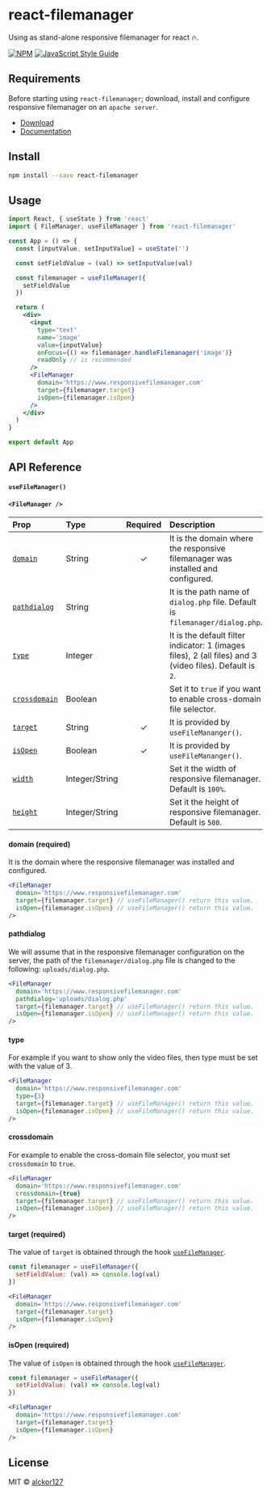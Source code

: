 # react-filemanager

Using as stand-alone responsive filemanager for react &#128293;.

[![NPM](https://img.shields.io/npm/v/react-filemanager.svg)](https://www.npmjs.com/package/react-filemanager) [![JavaScript Style Guide](https://img.shields.io/badge/code_style-standard-brightgreen.svg)](https://standardjs.com)

## Requirements

Before starting using `react-filemanager`; download, install and configure responsive filemanager on an `apache server`.

- [Download](https://www.responsivefilemanager.com/index.php#download-section)
- [Documentation](https://www.responsivefilemanager.com/index.php#documentation-section)

## Install

```bash
npm install --save react-filemanager
```

## Usage

```jsx
import React, { useState } from 'react'
import { FileManager, useFileManager } from 'react-filemanager'

const App = () => {
  const [inputValue, setInputValue] = useState('')

  const setFieldValue = (val) => setInputValue(val)

  const filemanager = useFileManager({
    setFieldValue
  })

  return (
    <div>
      <input
        type='text'
        name='image'
        value={inputValue}
        onFocus={() => filemanager.handleFilemanager('image')}
        readOnly // is recommended
      />
      <FileManager
        domain='https://www.responsivefilemanager.com'
        target={filemanager.target}
        isOpen={filemanager.isOpen}
      />
    </div>
  )
}

export default App
```

## API Reference

#### `useFileManager()`

#### `<FileManager />`

| Prop                               | Type           | Required | Description                                                                                              |
| :--------------------------------- | :------------- | :------: | :------------------------------------------------------------------------------------------------------- |
| [`domain`](#domain-prop)           | String         |    ✓     | It is the domain where the responsive filemanager was installed and configured.                          |
| [`pathdialog`](#pathdialog-prop)   | String         |          | It is the path name of `dialog.php` file. Default is `filemanager/dialog.php`.                           |
| [`type`](#type-prop)               | Integer        |          | It is the default filter indicator: 1 (images files), 2 (all files) and 3 (video files). Default is `2`. |
| [`crossdomain`](#crossdomain-prop) | Boolean        |          | Set it to `true` if you want to enable cross-domain file selector.                                       |
| [`target`](#target-prop)           | String         |    ✓     | It is provided by `useFileMananger()`.                                                                   |
| [`isOpen`](#is-open-prop)          | Boolean        |    ✓     | It is provided by `useFileMananger()`.                                                                   |
| [`width`](#width-prop)             | Integer/String |          | Set it the width of responsive filemanager. Default is `100%`.                                           |
| [`height`](#height-prop)           | Integer/String |          | Set it the height of responsive filemanager. Default is `500`.                                           |

<a name="domain-prop"></a>

#### domain (required)

It is the domain where the responsive filemanager was installed and configured.

```jsx
<FileManager
  domain='https://www.responsivefilemanager.com'
  target={filemanager.target} // useFileManager() return this value.
  isOpen={filemanager.isOpen} // useFileManager() return this value.
/>
```

<a name="pathdialog-prop"></a>

#### pathdialog

We will assume that in the responsive filemanager configuration on the server, the path of the `filemanager/dialog.php` file is changed to the following: `uploads/dialog.php`.

```jsx
<FileManager
  domain='https://www.responsivefilemanager.com'
  pathdialog='uploads/dialog.php'
  target={filemanager.target} // useFileManager() return this value.
  isOpen={filemanager.isOpen} // useFileManager() return this value.
/>
```

<a name="type-prop"></a>

#### type

For example if you want to show only the video files, then type must be set with the value of 3.

```jsx
<FileManager
  domain='https://www.responsivefilemanager.com'
  type={3}
  target={filemanager.target} // useFileManager() return this value.
  isOpen={filemanager.isOpen} // useFileManager() return this value.
/>
```

<a name="crossdomain-prop"></a>

#### crossdomain

For example to enable the cross-domain file selector, you must set `crossdomain` to `true`.

```jsx
<FileManager
  domain='https://www.responsivefilemanager.com'
  crossdomain={true}
  target={filemanager.target} // useFileManager() return this value.
  isOpen={filemanager.isOpen} // useFileManager() return this value.
/>
```

<a name="target-prop"></a>

#### target (required)

The value of `target` is obtained through the hook [`useFileManager`](#use-file-manager-hook).

```jsx
const filemanager = useFileManager({
  setFieldValue: (val) => console.log(val)
})

<FileManager
  domain='https://www.responsivefilemanager.com'
  target={filemanager.target}
  isOpen={filemanager.isOpen}
/>
```

<a name="is-open-prop"></a>

#### isOpen (required)

The value of `isOpen` is obtained through the hook [`useFileManager`](#use-file-manager-hook).

```jsx
const filemanager = useFileManager({
  setFieldValue: (val) => console.log(val)
})

<FileManager
  domain='https://www.responsivefilemanager.com'
  target={filemanager.target}
  isOpen={filemanager.isOpen}
/>
```

## License

MIT © [alckor127](https://github.com/alckor127)

```

```
